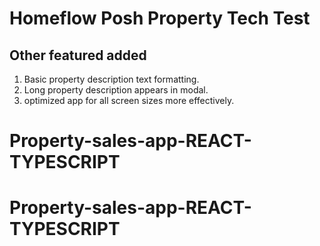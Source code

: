 # Homeflow Posh Property Tech Test

## Other featured added

1. Basic property description text formatting.
2. Long property description appears in modal.
3. optimized app for all screen sizes more effectively.
# Property-sales-app-REACT-TYPESCRIPT
# Property-sales-app-REACT-TYPESCRIPT
